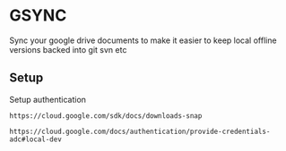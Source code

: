 # GSYNC

Sync your google drive documents to make it easier to keep local
offline versions backed into git svn etc


## Setup 

Setup authentication

    https://cloud.google.com/sdk/docs/downloads-snap

    https://cloud.google.com/docs/authentication/provide-credentials-adc#local-dev




